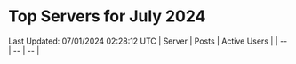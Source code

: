 # Top Servers for July 2024
Last Updated: 07/01/2024 02:28:12 UTC
| Server | Posts | Active Users |
| -- | -- | -- |
